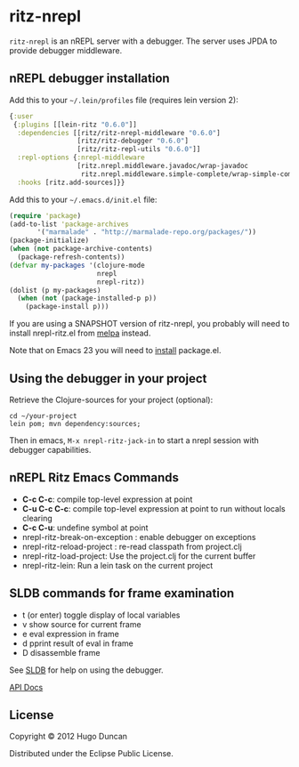 # ritz-nrepl

`ritz-nrepl` is an nREPL server with a debugger. The server uses JPDA to provide
debugger middleware.

## nREPL debugger installation

Add this to your `~/.lein/profiles` file (requires lein version 2):

```clj
{:user
 {:plugins [[lein-ritz "0.6.0"]]
  :dependencies [[ritz/ritz-nrepl-middleware "0.6.0"]
                 [ritz/ritz-debugger "0.6.0"]
                 [ritz/ritz-repl-utils "0.6.0"]]
  :repl-options {:nrepl-middleware
                 [ritz.nrepl.middleware.javadoc/wrap-javadoc
                  ritz.nrepl.middleware.simple-complete/wrap-simple-complete]}
  :hooks [ritz.add-sources]}}
```

Add this to your `~/.emacs.d/init.el` file:

```clj
(require 'package)
(add-to-list 'package-archives
       '("marmalade" . "http://marmalade-repo.org/packages/"))
(package-initialize)
(when (not package-archive-contents)
  (package-refresh-contents))
(defvar my-packages '(clojure-mode
                      nrepl
                      nrepl-ritz))
(dolist (p my-packages)
  (when (not (package-installed-p p))
    (package-install p)))
```

If you are using a SNAPSHOT version of
ritz-nrepl, you probably will need to install nrepl-ritz.el from
[melpa](http://melpa.milkbox.net/packages/) instead.

Note that on Emacs 23 you will need to
[install](http://tromey.com/elpa/install.html) package.el.

## Using the debugger in your project

Retrieve the Clojure-sources for your project (optional):

```
cd ~/your-project
lein pom; mvn dependency:sources;
```

Then in emacs, `M-x nrepl-ritz-jack-in` to start a nrepl session with debugger capabilities.

## nREPL Ritz Emacs Commands

* **C-c C-c**: compile top-level expression at point
* **C-u C-c C-c**: compile top-level expression at point to run without locals clearing
* **C-c C-u**: undefine symbol at point
* nrepl-ritz-break-on-exception : enable debugger on exceptions
* nrepl-ritz-reload-project : re-read classpath from project.clj
* nrepl-ritz-load-project: Use the project.clj for the current buffer
* nrepl-ritz-lein: Run a lein task on the current project

## SLDB commands for frame examination

* t (or enter) toggle display of local variables
* v show source for current frame
* e eval expression in frame
* d pprint result of eval in frame
* D disassemble frame

See [SLDB](http://common-lisp.net/project/slime/doc/html/Debugger.html) for help
on using the debugger.

[API Docs](http://palletops.com/ritz/0.4/nrepl/api/)

## License

Copyright © 2012 Hugo Duncan

Distributed under the Eclipse Public License.
